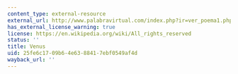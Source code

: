 ```yaml
---
content_type: external-resource
external_url: http://www.palabravirtual.com/index.php?ir=ver_poema1.php&pid=1155
has_external_license_warning: true
license: https://en.wikipedia.org/wiki/All_rights_reserved
status: ''
title: Venus
uid: 25fe6c17-09b6-4e63-8841-7ebf0549af4d
wayback_url: ''
---
```

